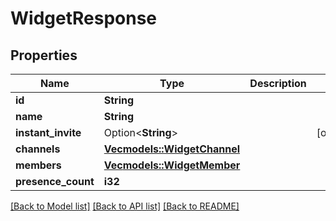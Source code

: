 # WidgetResponse

## Properties

Name | Type | Description | Notes
------------ | ------------- | ------------- | -------------
**id** | **String** |  | 
**name** | **String** |  | 
**instant_invite** | Option<**String**> |  | [optional]
**channels** | [**Vec<models::WidgetChannel>**](WidgetChannel.md) |  | 
**members** | [**Vec<models::WidgetMember>**](WidgetMember.md) |  | 
**presence_count** | **i32** |  | 

[[Back to Model list]](../README.md#documentation-for-models) [[Back to API list]](../README.md#documentation-for-api-endpoints) [[Back to README]](../README.md)


